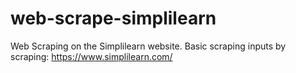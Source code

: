 # web-scrape-simplilearn
Web Scraping on the Simplilearn website. Basic scraping inputs by scraping: https://www.simplilearn.com/

